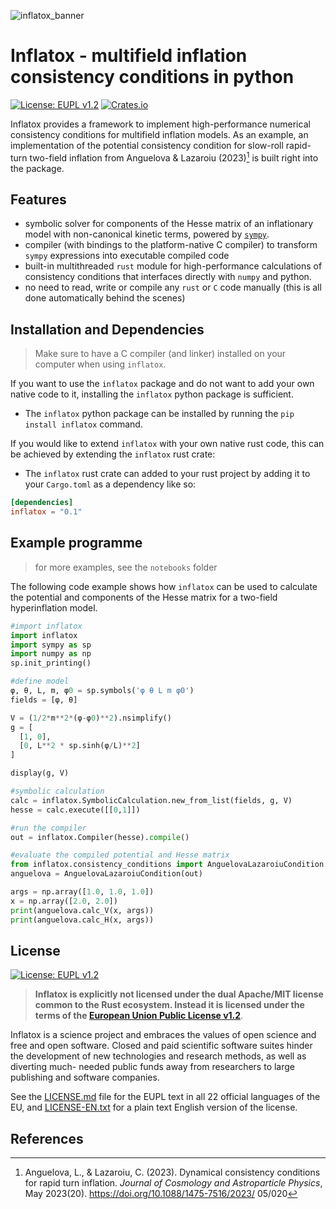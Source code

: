 ![inflatox_banner](https://raw.githubusercontent.com/smups/inflatox/dev/logos/banner.png)
# Inflatox - multifield inflation consistency conditions in python
[![License: EUPL v1.2](https://img.shields.io/badge/License-EUPLv1.2-blue.svg)](https://joinup.ec.europa.eu/collection/eupl/eupl-text-eupl-12)
[![Crates.io](https://img.shields.io/crates/v/inflatox)](https://crates.io/crates/inflatox)

Inflatox provides a framework to implement high-performance numerical consistency conditions for multifield inflation models. As an example, an implementation of the potential consistency condition for slow-roll rapid-turn two-field inflation from Anguelova & Lazaroiu (2023)[^1] is built right into the package.

## Features
- symbolic solver for components of the Hesse matrix of an inflationary model with non-canonical kinetic terms, powered by [`sympy`](https://www.sympy.org).
- compiler (with bindings to the platform-native C compiler) to transform `sympy` expressions into executable compiled code
- built-in multithreaded `rust` module for high-performance calculations of consistency conditions that interfaces directly with `numpy` and python.
- no need to read, write or compile any `rust` or `C` code manually (this is all done automatically behind the scenes)

## Installation and Dependencies
> Make sure to have a C compiler (and linker) installed on your computer when using `inflatox`.

If you want to use the `inflatox` package and do not want to add your own native code to it, installing the `inflatox` python package is sufficient.
- The `inflatox` python package can be installed by running the `pip install inflatox` command.

If you would like to extend `inflatox` with your own native rust code, this can be achieved by extending the `inflatox` rust crate:
- The `inflatox` rust crate can added to your rust project by adding it to your `Cargo.toml` as a dependency like so:
```toml
[dependencies]
inflatox = "0.1"
```

## Example programme
> for more examples, see the `notebooks` folder

The following code example shows how `inflatox` can be used to calculate the potential and components of the Hesse matrix for a two-field hyperinflation model.
```python
#import inflatox
import inflatox
import sympy as sp
import numpy as np
sp.init_printing()

#define model
φ, θ, L, m, φ0 = sp.symbols('φ θ L m φ0')
fields = [φ, θ]

V = (1/2*m**2*(φ-φ0)**2).nsimplify()
g = [
  [1, 0],
  [0, L**2 * sp.sinh(φ/L)**2]
]

display(g, V)

#symbolic calculation
calc = inflatox.SymbolicCalculation.new_from_list(fields, g, V)
hesse = calc.execute([[0,1]])

#run the compiler
out = inflatox.Compiler(hesse).compile()

#evaluate the compiled potential and Hesse matrix
from inflatox.consistency_conditions import AnguelovaLazaroiuCondition
anguelova = AnguelovaLazaroiuCondition(out)

args = np.array([1.0, 1.0, 1.0])
x = np.array([2.0, 2.0])
print(anguelova.calc_V(x, args))
print(anguelova.calc_H(x, args))
```

## License
[![License: EUPL v1.2](https://img.shields.io/badge/License-EUPLv1.2-blue.svg)](https://joinup.ec.europa.eu/collection/eupl/eupl-text-eupl-12)
>**Inflatox is explicitly not licensed under the dual
Apache/MIT license common to the Rust ecosystem. Instead it is licensed under
the terms of the [European Union Public License v1.2](https://joinup.ec.europa.eu/collection/eupl/eupl-text-eupl-12)**.

Inflatox is a science project and embraces the values of open science and free
and open software. Closed and paid scientific software suites hinder the
development of new technologies and research methods, as well as diverting much-
needed public funds away from researchers to large publishing and software
companies.

See the [LICENSE.md](../LICENSE.md) file for the EUPL text in all 22 official
languages of the EU, and [LICENSE-EN.txt](../LICENSE-EN.txt) for a plain text
English version of the license.

## References
[^1]: Anguelova, L., & Lazaroiu, C. (2023). Dynamical consistency conditions for rapid turn inflation. *Journal of Cosmology and Astroparticle Physics*, May 2023(20). https://doi.org/10.1088/1475-7516/2023/ 05/020
